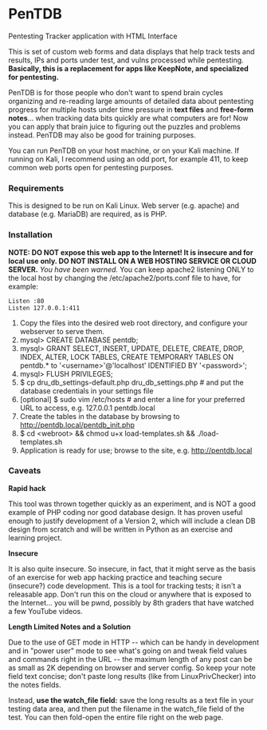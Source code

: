 # PenTDB
Pentesting Tracker application with HTML Interface

This is set of custom web forms and data displays that help track tests and results, IPs and ports under test, and vulns processed while pentesting. **Basically, this is a replacement for apps like KeepNote, and specialized for pentesting.**

PenTDB is for those people who don't want to spend brain cycles organizing and re-reading large amounts of detailed data about pentesting progress for multiple hosts under time pressure in **text files** and **free-form notes**... when tracking data bits quickly are what computers are for! Now you can apply that brain juice to figuring out the puzzles and problems instead. PenTDB may also be good for training purposes.

You can run PenTDB on your host machine, or on your Kali machine. If running on Kali, I recommend using an odd port, for example 411, to keep common web ports open for pentesting purposes. 

### Requirements
This is designed to be run on Kali Linux. Web server (e.g. apache) and database (e.g. MariaDB) are required, as is PHP.

### Installation
**NOTE: DO NOT expose this web app to the Internet! It is insecure and for local use only. DO NOT INSTALL ON A WEB HOSTING SERVICE OR CLOUD SERVER.** *You have been warned.*
You can keep apache2 listening ONLY to the local host by changing the /etc/apache2/ports.conf file to have, for example:

```
Listen :80
Listen 127.0.0.1:411

```

  1. Copy the files into the desired web root directory, and configure your webserver to serve them.
  2. mysql> CREATE DATABASE pentdb;
  2. mysql> GRANT SELECT, INSERT, UPDATE, DELETE, CREATE, DROP, INDEX, ALTER, LOCK TABLES, CREATE TEMPORARY TABLES ON pentdb.* to '\<username\>'@'localhost' IDENTIFIED BY '\<password\>';
  2. mysql> FLUSH PRIVILEGES;
  2. $ cp dru_db_settings-default.php dru_db_settings.php    # and put the database credentials in your settings file
  3. [optional] $ sudo vim /etc/hosts     # and enter a line for your preferred URL to access, e.g.  127.0.0.1  pentdb.local
  3. Create the tables in the database by browsing to http://pentdb.local/pentdb_init.php
  4. $ cd \<webroot\> && chmod u+x load-templates.sh && ./load-templates.sh
  6. Application is ready for use; browse to the site, e.g. http://pentdb.local
 
 ### Caveats
**Rapid hack**

This tool was thrown together quickly as an experiment, and is NOT a good example of PHP coding nor good database design. It has proven useful enough to justify development of a Version 2, which will include a clean DB design from scratch and will be written in Python as an exercise and learning project.

**Insecure**

It is also quite insecure. So insecure, in fact, that it might serve as the basis of an exercise for web app hacking practice and teaching secure (insecure?) code development. This is a tool for tracking tests; it isn't a releasable app. Don't run this on the cloud or anywhere that is exposed to the Internet... you will be pwnd, possibly by 8th graders that have watched a few YouTube videos.

**Length Limited Notes and a Solution**

Due to the use of GET mode in HTTP -- which can be handy in development and in "power user" mode to see what's going on and tweak field values and commands right in the URL -- the maximum length of any post can be as small as 2K depending on browser and server config. So keep your note field text concise; don't paste long results (like from LinuxPrivChecker) into the notes fields. 

Instead, **use the watch_file field:** save the long results as a text file in your testing data area, and then put the filename in the watch_file field of the test. You can then fold-open the entire file right on the web page.
